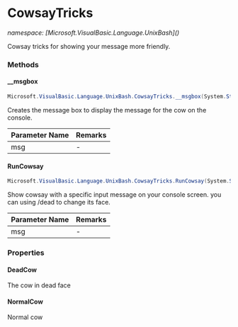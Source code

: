 ﻿# CowsayTricks
_namespace: [Microsoft.VisualBasic.Language.UnixBash](<a href="#" onClick="load('/docs/Microsoft.VisualBasic.Language.UnixBash/index.md')"></a>)_

Cowsay tricks for showing your message more friendly.



### Methods

#### __msgbox
```csharp
Microsoft.VisualBasic.Language.UnixBash.CowsayTricks.__msgbox(System.String)
```
Creates the message box to display the message for the cow on the console.

|Parameter Name|Remarks|
|--------------|-------|
|msg|-|


#### RunCowsay
```csharp
Microsoft.VisualBasic.Language.UnixBash.CowsayTricks.RunCowsay(System.String,System.Boolean)
```
Show cowsay with a specific input message on your console screen. you can using /dead to change its face.

|Parameter Name|Remarks|
|--------------|-------|
|msg|-|



### Properties

#### DeadCow
The cow in dead face
#### NormalCow
Normal cow
